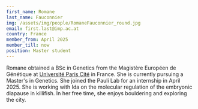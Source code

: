 ```yaml
---
first_name: Romane
last_name: Fauconnier
img: /assets/img/people/RomaneFauconnier_round.jpg
email: first.last@imp.ac.at
country: France
member_from: April 2025
member_till: now
position: Master student
---
```

Romane obtained a BSc in Genetics from the Magistère Européen de Génétique at [Université Paris Cité](https://u-paris.fr/) in France. She is currently pursuing a Master's in Genetics. She joined the Pauli Lab for an internship in April 2025. She is working with Ida on the molecular regulation of the embryonic diapause in killifish. In her free time, she enjoys bouldering and exploring the city.
